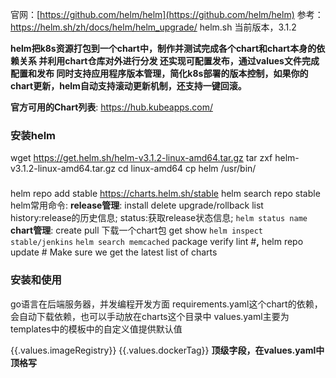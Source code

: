 官网：[https://github.com/helm/helm](https://github.com/helm/helm)
 参考：https://helm.sh/zh/docs/helm/helm_upgrade/
              helm.sh
当前版本，3.1.2

**helm把k8s资源打包到一个chart中，制作并测试完成各个chart和chart本身的依赖关系
并利用chart仓库对外进行分发
还实现可配置发布，通过values文件完成配置和发布
同时支持应用程序版本管理，简化k8s部署的版本控制，如果你的chart更新，helm自动支持滚动更新机制，还支持一键回滚。**

**官方可用的Chart列表**:
https://hub.kubeapps.com/
### **安装helm**
wget https://get.helm.sh/helm-v3.1.2-linux-amd64.tar.gz
tar zxf helm-v3.1.2-linux-amd64.tar.gz
cd linux-amd64
cp helm /usr/bin/
### 
helm repo add stable https://charts.helm.sh/stable
helm search repo stable
helm常用命令:
**release管理**:
install
delete
upgrade/rollback
list
history:release的历史信息;
status:获取release状态信息; `helm status name`
**chart管理**:
create
pull 下载一个chart包
get
show `helm inspect stable/jenkins` `helm search memcached`
package
verify
lint #**,**
helm repo update              # Make sure we get the latest list of charts
### **安装和使用**
go语言在后端服务器，并发编程开发方面
requirements.yaml这个chart的依赖，会自动下载依赖，也可以手动放在charts这个目录中
values.yaml主要为templates中的模板中的自定义值提供默认值

{{.values.imageRegistry}} {{.values.dockerTag}}
**顶级字段，在values.yaml中顶格写**



